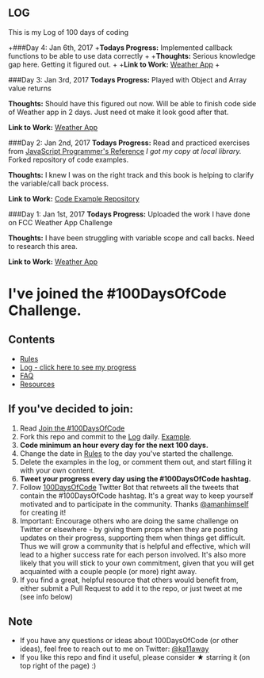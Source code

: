 ## LOG
This is my Log of 100 days of coding

+###Day 4: Jan 6th, 2017
 +**Todays Progress:** Implemented callback functions to be able to use data correctly
 +
 +**Thoughts:** Serious knowledge gap here. Getting it figured out.
 +
 +**Link to Work:** [Weather App](https://github.com/WCoaster77/Local-Weather-App)
 +

###Day 3: Jan 3rd, 2017
**Todays Progress:** Played with Object and Array value returns

**Thoughts:** Should have this figured out now. Will be able to finish code side of Weather app in 2 days. Just need ot make it look good after that.

**Link to Work:** [Weather App](https://github.com/WCoaster77/Local-Weather-App)

###Day 2: Jan 2nd, 2017
**Todays Progress:** Read and practiced exercises from [JavaScript Programmer's Reference](http://www.apress.com/us/book/9781430246299) *I got my copy at local library.* Forked repository of code examples.

**Thoughts:** I knew I was on the right track and this book is helping to clarify the variable/call back process.

**Link to Work:** [Code Example Repository](https://github.com/WCoaster77/javascript-programmer-reference)

###Day 1: Jan 1st, 2017
**Todays Progress:** Uploaded the work I have done on FCC Weather App Challenge

**Thoughts:** I have been struggling with variable scope and call backs. Need to research this area.

**Link to Work:** [Weather App](https://github.com/WCoaster77/Local-Weather-App)


# I've joined the #100DaysOfCode Challenge.

## Contents
* [Rules](rules.md)
* [Log - click here to see my progress](log.md)
* [FAQ](FAQ.md)
* [Resources](resources.md)

## If you've decided to join:
1. Read [Join the #100DaysOfCode](https://medium.freecodecamp.com/join-the-100daysofcode-556ddb4579e4)
2. Fork this repo and commit to the [Log](log.md) daily. [Example](https://github.com/Kallaway/100-days-kallaway-log).
3. **Code minimum an hour every day for the next 100 days.**
4. Change the date in [Rules](rules.md) to the day you've started the challenge.
5. Delete the examples in the log, or comment them out, and start filling it with your own content.
6. **Tweet your progress every day using the #100DaysOfCode hashtag.**
7. Follow [100DaysOfCode](https://twitter.com/_100DaysOfCode) Twitter Bot that retweets all the tweets that contain the #100DaysOfCode hashtag. It's a great way to keep yourself motivated and to participate in the community. Thanks [@amanhimself](https://twitter.com/amanhimself) for creating it!
8. Important: Encourage others who are doing the same challenge on Twitter or elsewhere - by giving them props when they are posting updates on their progress, supporting them when things get difficult. Thus we will grow a community that is helpful and effective, which will lead to a higher success rate for each person involved. It's also more likely that you will stick to your own commitment, given that you will get acquainted with a couple people (or more) right away.
9. If you find a great, helpful resource that others would benefit from, either submit a Pull Request to add it to the repo, or just tweet at me (see info below)

## Note
* If you have any questions or ideas about 100DaysOfCode (or other ideas), feel free to reach out to me on Twitter: [@ka11away](https://twitter.com/ka11away)
* If you like this repo and find it useful, please consider &#9733; starring it (on top right of the page) :)
